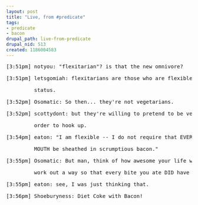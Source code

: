 ```yaml
--- 
layout: post
title: "Live, from #predicate"
tags: 
- predicate
- bacon
drupal_path: live-from-predicate
drupal_nid: 513
created: 1186004583
---
```

<pre>[3:51pm] notyou: "flexitarian"? is that the new omnivore?

[3:51pm] letsgomiah: flexitarians are those who are flexible about their food

         status.

[3:52pm] Osomatic: So then... they're not vegetarians.

[3:52pm] scottydont: but they're willing to pretend to be vegetarians in

         order to hook up.

[3:54pm] eaton: "I am flexible -- I do not require that EVERY BITE ENTERING MY

         MOUTH be sheathed in scrumptious bacon."

[3:55pm] Osomatic: But man, think of how awesome your life would be if you could

         work out a way so that every bite you ate DID have bacon on it.

[3:55pm] eaton: see, I was just thinking that.

[3:56pm] Shoeburyness: Diet Coke with Bacon!

</pre>
